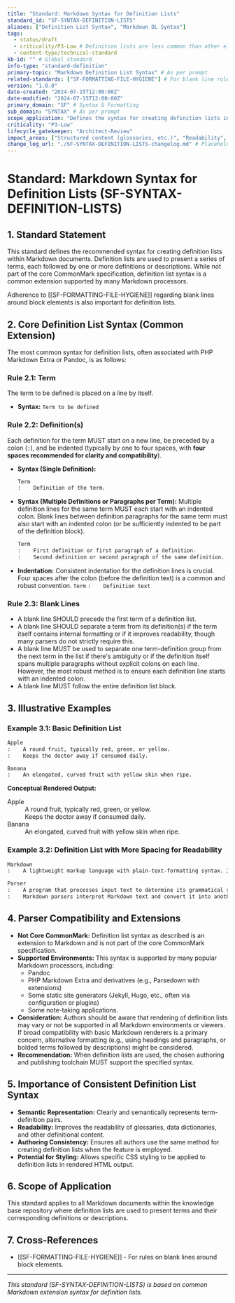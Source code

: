 ```yaml
---
title: "Standard: Markdown Syntax for Definition Lists"
standard_id: "SF-SYNTAX-DEFINITION-LISTS"
aliases: ["Definition List Syntax", "Markdown DL Syntax"]
tags:
  - status/draft
  - criticality/P3-Low # Definition lists are less common than other elements
  - content-type/technical-standard
kb-id: "" # Global standard
info-type: "standard-definition"
primary-topic: "Markdown Definition List Syntax" # As per prompt
related-standards: ["SF-FORMATTING-FILE-HYGIENE"] # For blank line rules
version: "1.0.0"
date-created: "2024-07-15T12:00:00Z"
date-modified: "2024-07-15T12:00:00Z"
primary_domain: "SF" # Syntax & Formatting
sub_domain: "SYNTAX" # As per prompt
scope_application: "Defines the syntax for creating definition lists in Markdown documents, intended for term-definition pairs such as glossaries or descriptive itemizations."
criticality: "P3-Low"
lifecycle_gatekeeper: "Architect-Review"
impact_areas: ["Structured content (glossaries, etc.)", "Readability", "Authoring consistency", "Semantic representation of definitions"]
change_log_url: "./SF-SYNTAX-DEFINITION-LISTS-changelog.md" # Placeholder
---
```


# Standard: Markdown Syntax for Definition Lists (SF-SYNTAX-DEFINITION-LISTS)

## 1. Standard Statement

This standard defines the recommended syntax for creating definition lists within Markdown documents. Definition lists are used to present a series of terms, each followed by one or more definitions or descriptions. While not part of the core CommonMark specification, definition list syntax is a common extension supported by many Markdown processors.

Adherence to [[SF-FORMATTING-FILE-HYGIENE]] regarding blank lines around block elements is also important for definition lists.

## 2. Core Definition List Syntax (Common Extension)

The most common syntax for definition lists, often associated with PHP Markdown Extra or Pandoc, is as follows:

### Rule 2.1: Term
The term to be defined is placed on a line by itself.
*   **Syntax:** `Term to be defined`

### Rule 2.2: Definition(s)
Each definition for the term MUST start on a new line, be preceded by a colon (`:`), and be indented (typically by one to four spaces, with **four spaces recommended for clarity and compatibility**).
*   **Syntax (Single Definition):**
    ```markdown
    Term
    :    Definition of the term.
    ```
*   **Syntax (Multiple Definitions or Paragraphs per Term):**
    Multiple definition lines for the same term MUST each start with an indented colon. Blank lines between definition paragraphs for the same term must also start with an indented colon (or be sufficiently indented to be part of the definition block).
    ```markdown
    Term
    :    First definition or first paragraph of a definition.
    :    Second definition or second paragraph of the same definition.
    ```
*   **Indentation:** Consistent indentation for the definition lines is crucial. Four spaces after the colon (before the definition text) is a common and robust convention.
    `Term`
    `:    Definition text`

### Rule 2.3: Blank Lines
*   A blank line SHOULD precede the first term of a definition list.
*   A blank line SHOULD separate a term from its definition(s) if the term itself contains internal formatting or if it improves readability, though many parsers do not strictly require this.
*   A blank line MUST be used to separate one term-definition group from the next term in the list if there's ambiguity or if the definition itself spans multiple paragraphs without explicit colons on each line. However, the most robust method is to ensure each definition line starts with an indented colon.
*   A blank line MUST follow the entire definition list block.

## 3. Illustrative Examples

### Example 3.1: Basic Definition List
```markdown
Apple
:    A round fruit, typically red, green, or yellow.
:    Keeps the doctor away if consumed daily.

Banana
:    An elongated, curved fruit with yellow skin when ripe.
```
**Conceptual Rendered Output:**
<dl>
  <dt>Apple</dt>
  <dd>A round fruit, typically red, green, or yellow.</dd>
  <dd>Keeps the doctor away if consumed daily.</dd>
  <dt>Banana</dt>
  <dd>An elongated, curved fruit with yellow skin when ripe.</dd>
</dl>

### Example 3.2: Definition List with More Spacing for Readability
```markdown
Markdown
:    A lightweight markup language with plain-text-formatting syntax. Its design allows it to be converted to many output formats, but the original tool by the same name only supported HTML.

Parser
:    A program that processes input text to determine its grammatical structure with respect to a given formal grammar.
:    Markdown parsers interpret Markdown text and convert it into another format, typically HTML.
```

## 4. Parser Compatibility and Extensions

*   **Not Core CommonMark:** Definition list syntax as described is an extension to Markdown and is not part of the core CommonMark specification.
*   **Supported Environments:** This syntax is supported by many popular Markdown processors, including:
    *   Pandoc
    *   PHP Markdown Extra and derivatives (e.g., Parsedown with extensions)
    *   Some static site generators (Jekyll, Hugo, etc., often via configuration or plugins)
    *   Some note-taking applications.
*   **Consideration:** Authors should be aware that rendering of definition lists may vary or not be supported in all Markdown environments or viewers. If broad compatibility with basic Markdown renderers is a primary concern, alternative formatting (e.g., using headings and paragraphs, or bolded terms followed by descriptions) might be considered.
*   **Recommendation:** When definition lists are used, the chosen authoring and publishing toolchain MUST support the specified syntax.

## 5. Importance of Consistent Definition List Syntax

*   **Semantic Representation:** Clearly and semantically represents term-definition pairs.
*   **Readability:** Improves the readability of glossaries, data dictionaries, and other definitional content.
*   **Authoring Consistency:** Ensures all authors use the same method for creating definition lists when the feature is employed.
*   **Potential for Styling:** Allows specific CSS styling to be applied to definition lists in rendered HTML output.

## 6. Scope of Application

This standard applies to all Markdown documents within the knowledge base repository where definition lists are used to present terms and their corresponding definitions or descriptions.

## 7. Cross-References
- [[SF-FORMATTING-FILE-HYGIENE]] - For rules on blank lines around block elements.

---
*This standard (SF-SYNTAX-DEFINITION-LISTS) is based on common Markdown extension syntax for definition lists.*
```
